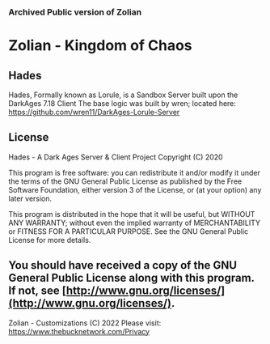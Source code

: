 ### Archived Public version of Zolian 
# Zolian - Kingdom of Chaos
## Hades
Hades, Formally known as Lorule, is a Sandbox Server built upon the DarkAges 7.18 Client
The base logic was built by wren; located here: https://github.com/wren11/DarkAges-Lorule-Server

## License
Hades - A Dark Ages Server & Client Project Copyright \(C\) 2020

This program is free software: you can redistribute it and/or modify it under the terms of the GNU General Public License as published by the Free Software Foundation, either version 3 of the License, or \(at your option\) any later version.

This program is distributed in the hope that it will be useful, but WITHOUT ANY WARRANTY; without even the implied warranty of MERCHANTABILITY or FITNESS FOR A PARTICULAR PURPOSE. See the GNU General Public License for more details.

You should have received a copy of the GNU General Public License along with this program. If not, see [http://www.gnu.org/licenses/](http://www.gnu.org/licenses/).
---------------------------------------------------------------------

Zolian - Customizations \(C\) 2022
Please visit: https://www.thebucknetwork.com/Privacy
